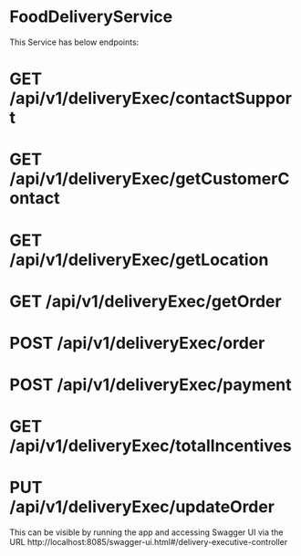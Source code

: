 # FoodDeliveryService
This Service has below endpoints:

# GET /api/v1/deliveryExec/contactSupport
# GET /api/v1/deliveryExec/getCustomerContact
# GET /api/v1/deliveryExec/getLocation
# GET /api/v1/deliveryExec/getOrder
# POST /api/v1/deliveryExec/order
# POST /api/v1/deliveryExec/payment
# GET /api/v1/deliveryExec/totalIncentives
# PUT /api/v1/deliveryExec/updateOrder


This can be visible by running the app and accessing Swagger UI via the URL
http://localhost:8085/swagger-ui.html#/delivery-executive-controller
